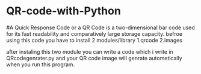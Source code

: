 # QR-code-with-Python
#A Quick Response Code or a QR Code is a two-dimensional bar code used for its fast readability and comparatively large storage capacity.
befroe using this code you have to install 2 modules/library
1.qrcode
2.images

after instaling this two module you can write a code which i write in QRcodegenrater.py and your  QR code image will genrate autometically
when you run this program.
